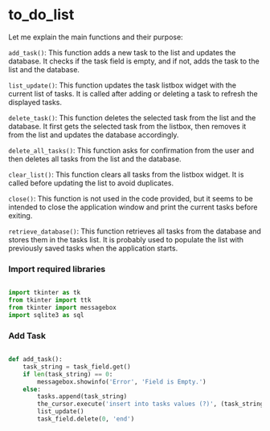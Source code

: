 # to_do_list

Let me explain the main functions and their purpose:

`add_task()`: This function adds a new task to the list and updates the database. It checks if the task field is empty, and if not, adds the task to the list and the database.

`list_update()`: This function updates the task listbox widget with the current list of tasks. It is called after adding or deleting a task to refresh the displayed tasks.

 `delete_task()`: This function deletes the selected task from the list and the database. It first gets the selected task from the listbox, then removes it from the list and updates the database accordingly.

`delete_all_tasks()`: This function asks for confirmation from the user and then deletes all tasks from the list and the database.

`clear_list()`: This function clears all tasks from the listbox widget. It is called before updating the list to avoid duplicates.

`close()`: This function is not used in the code provided, but it seems to be intended to close the application window and print the current tasks before exiting.

`retrieve_database()`: This function retrieves all tasks from the database and stores them in the tasks list. It is probably used to populate the list with previously saved tasks when the application starts.









### Import required libraries

```python

import tkinter as tk
from tkinter import ttk
from tkinter import messagebox
import sqlite3 as sql
```


### Add Task

```python

def add_task():
    task_string = task_field.get()
    if len(task_string) == 0:
        messagebox.showinfo('Error', 'Field is Empty.')
    else:
        tasks.append(task_string)
        the_cursor.execute('insert into tasks values (?)', (task_string,))
        list_update()
        task_field.delete(0, 'end')

```

